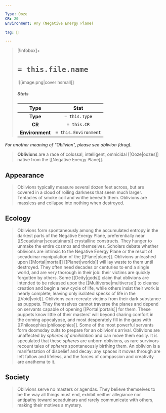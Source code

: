 ```yaml
---

Type: Ooze
CR: 20
Environment: Any (Negative Energy Plane)

tag: 👹

---
```


> [!infobox]+
> #  `= this.file.name`
> ![[image.png|cover hsmall]]
> ##### Stats
> Type | Stat |
> :---:|:---:|
> **Type** | `= this.Type` |
> **CR** | `= this.CR` |
> **Environment** | `= this.Environment` |



*For another meaning of "Oblivion", please see oblivion (drug).*
> **Oblivions** are a race of colossal, intelligent, omnicidal [[Ooze|oozes]] native from the [[Negative Energy Plane]].



## Appearance

> Oblivions typically measure several dozen feet across, but are covered in a cloud of roiling darkness that seem much larger. Tentacles of smoke coil and writhe beneath them. Oblivions are massless and collapse into nothing when destroyed.


## Ecology

> Oblivions form spontaneously among the accumulated entropy in the darkest parts of the Negative Energy Plane, preferentially near [[Sceaduinar|sceaduinars]] crystalline constructs. They hunger to unmake the entire cosmos and themselves. Scholars debate whether oblivions are intrinsic to the Negative Energy Plane or the result of sceaduinar manipulation of the [[Plane|plane]].
> Oblivions unleashed upon [[Mortal|mortal]] [[Planet|worlds]] will lay waste to them until destroyed. They often need decades or centuries to end a single world, and are very thorough in their job: their victims are quickly forgotten by others. Some [[Deity|gods]] claim that oblivions are intended to be released upon the [[Multiverse|multiverse]] to cleanse creation and begin a new cycle of life, while others insist their work is nearly complete, leaving only isolated specks of life in the [[Void|void]].
> Oblivions can recreate victims from their dark substance as puppets. They themselves cannot traverse the planes and depend on servants capable of opening [[Portal|portals]] for them. These puppets know little of their masters' will beyond sharing comfort in the coming apocalypse, and most desperately fill in the gaps with [[Philosophies|philosophies]]. Some of the most powerful servants form doomsday cults to prepare for an oblivion's arrival.
> Oblivions are unaffected by *spheres of annihilation* and can move them easily. It is speculated that these *spheres* are unborn oblivions, as rare survivors recount tales of *spheres* spontaneously birthing them.
> An oblivion is a manifestation of disbelief and decay: any spaces it moves through are left fallow and lifeless, and the forces of compassion and creativity are anathema to it.


## Society

> Oblivions serve no masters or agendas. They believe themselves to be the way all things must end, exhibit neither allegiance nor antipathy toward sceaduinars and rarely communicate with others, making their motives a mystery.








